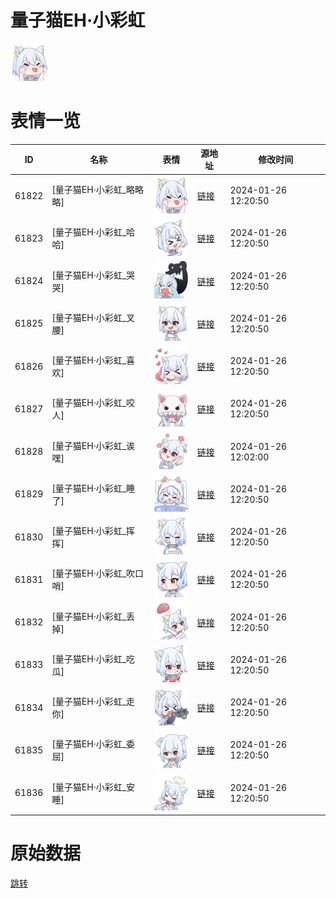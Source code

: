 # 量子猫EH·小彩虹

<img src="./cover.png" height="60" alt="cover" />

# 表情一览

|ID|名称|表情|源地址|修改时间|
|----|----|----|----|----|
|61822|[量子猫EH·小彩虹_略略略]|<img src="./pic/061822_%5B量子猫EH·小彩虹_略略略%5D.png" height="60" alt="略略略"/>|[链接](https://i0.hdslb.com/bfs/garb/a49114bba3f5bc367c854a600d359d7c31e6545a.png)|2024-01-26 12:20:50|
|61823|[量子猫EH·小彩虹_哈哈]|<img src="./pic/061823_%5B量子猫EH·小彩虹_哈哈%5D.png" height="60" alt="哈哈"/>|[链接](https://i0.hdslb.com/bfs/garb/3b263a1c3bd13811a093dd444e3629f4f22c4bc3.png)|2024-01-26 12:20:50|
|61824|[量子猫EH·小彩虹_哭哭]|<img src="./pic/061824_%5B量子猫EH·小彩虹_哭哭%5D.png" height="60" alt="哭哭"/>|[链接](https://i0.hdslb.com/bfs/garb/ba37d6fa053e6601dee5be91f2a82cb713766a99.png)|2024-01-26 12:20:50|
|61825|[量子猫EH·小彩虹_叉腰]|<img src="./pic/061825_%5B量子猫EH·小彩虹_叉腰%5D.png" height="60" alt="叉腰"/>|[链接](https://i0.hdslb.com/bfs/garb/0e010ce19a35a437584fd4450442a4deebe0644d.png)|2024-01-26 12:20:50|
|61826|[量子猫EH·小彩虹_喜欢]|<img src="./pic/061826_%5B量子猫EH·小彩虹_喜欢%5D.png" height="60" alt="喜欢"/>|[链接](https://i0.hdslb.com/bfs/garb/06997b841323e81f5c071f026e42725b3a16fc58.png)|2024-01-26 12:20:50|
|61827|[量子猫EH·小彩虹_咬人]|<img src="./pic/061827_%5B量子猫EH·小彩虹_咬人%5D.png" height="60" alt="咬人"/>|[链接](https://i0.hdslb.com/bfs/garb/19ed6dd5fd6a102e0f1c43150ab26dd36fad75fe.png)|2024-01-26 12:20:50|
|61828|[量子猫EH·小彩虹_诶嘿]|<img src="./pic/061828_%5B量子猫EH·小彩虹_诶嘿%5D.png" height="60" alt="诶嘿"/>|[链接](https://i0.hdslb.com/bfs/garb/34503ec58284aec896e5a8d67eeee7ddc0c42cbd.png)|2024-01-26 12:02:00|
|61829|[量子猫EH·小彩虹_睡了]|<img src="./pic/061829_%5B量子猫EH·小彩虹_睡了%5D.png" height="60" alt="睡了"/>|[链接](https://i0.hdslb.com/bfs/garb/762919e411402f4c022a77c151b0399d87f8cb44.png)|2024-01-26 12:20:50|
|61830|[量子猫EH·小彩虹_挥挥]|<img src="./pic/061830_%5B量子猫EH·小彩虹_挥挥%5D.png" height="60" alt="挥挥"/>|[链接](https://i0.hdslb.com/bfs/garb/a0188d50c9d83689d58bfe103330a722b52f1e2a.png)|2024-01-26 12:20:50|
|61831|[量子猫EH·小彩虹_吹口哨]|<img src="./pic/061831_%5B量子猫EH·小彩虹_吹口哨%5D.png" height="60" alt="吹口哨"/>|[链接](https://i0.hdslb.com/bfs/garb/2143ee4ad8ba0a9721d3b34b9e7fef7115d43941.png)|2024-01-26 12:20:50|
|61832|[量子猫EH·小彩虹_丢掉]|<img src="./pic/061832_%5B量子猫EH·小彩虹_丢掉%5D.png" height="60" alt="丢掉"/>|[链接](https://i0.hdslb.com/bfs/garb/aea337a78fb98531abe43746032ce31fb042452c.png)|2024-01-26 12:20:50|
|61833|[量子猫EH·小彩虹_吃瓜]|<img src="./pic/061833_%5B量子猫EH·小彩虹_吃瓜%5D.png" height="60" alt="吃瓜"/>|[链接](https://i0.hdslb.com/bfs/garb/dd4d5487145864180d222449e7dfcd77d1762afe.png)|2024-01-26 12:20:50|
|61834|[量子猫EH·小彩虹_走你]|<img src="./pic/061834_%5B量子猫EH·小彩虹_走你%5D.png" height="60" alt="走你"/>|[链接](https://i0.hdslb.com/bfs/garb/ca48e936d170ebaecb31f00faa16758197694c94.png)|2024-01-26 12:20:50|
|61835|[量子猫EH·小彩虹_委屈]|<img src="./pic/061835_%5B量子猫EH·小彩虹_委屈%5D.png" height="60" alt="委屈"/>|[链接](https://i0.hdslb.com/bfs/garb/3b326ab9a3315b1d5e3869683f317dfb4a497179.png)|2024-01-26 12:20:50|
|61836|[量子猫EH·小彩虹_安睡]|<img src="./pic/061836_%5B量子猫EH·小彩虹_安睡%5D.png" height="60" alt="安睡"/>|[链接](https://i0.hdslb.com/bfs/garb/9055487531978352251bbdc66f9fec3caa1074a9.png)|2024-01-26 12:20:50|

# 原始数据

[跳转](./raw.json)

